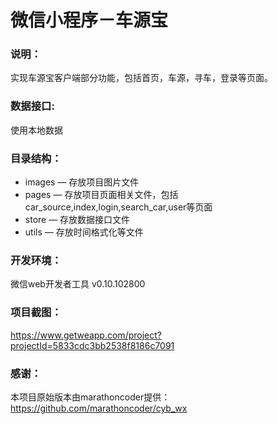 # 微信小程序－车源宝

### 说明：

实现车源宝客户端部分功能，包括首页，车源，寻车，登录等页面。

### 数据接口:

使用本地数据

### 目录结构：

- images — 存放项目图片文件
- pages — 存放项目页面相关文件，包括car_source,index,login,search_car,user等页面
- store — 存放数据接口文件
- utils — 存放时间格式化等文件

### 开发环境：

微信web开发者工具 v0.10.102800

### 项目截图：

https://www.getweapp.com/project?projectId=5833cdc3bb2538f8186c7091

### 感谢：

本项目原始版本由marathoncoder提供：https://github.com/marathoncoder/cyb_wx